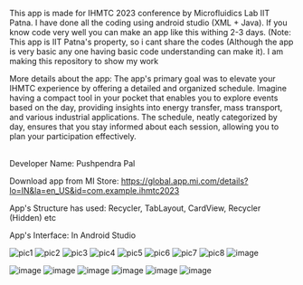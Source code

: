 This app is made for IHMTC 2023 conference by Microfluidics Lab IIT Patna. I have done all the coding using android studio (XML + Java). If you know code very well you can make an app like this withing 2-3 days. (Note: This app is IIT Patna's property, so i cant share the codes (Although the app is very basic any one having basic code understanding can make it). I am making this repository to show my work

More details about the app: The app's primary goal was to elevate your IHMTC experience by offering a detailed and organized schedule. Imagine having a compact tool in your pocket that enables you to explore events based on the day, providing insights into energy transfer, mass transport, and various industrial applications. The schedule, neatly categorized by day, ensures that you stay informed about each session, allowing you to plan your participation effectively. 

<br>
Developer Name: Pushpendra Pal

Download app from MI Store: https://global.app.mi.com/details?lo=IN&la=en_US&id=com.example.ihmtc2023

App's Structure has used: Recycler, TabLayout, CardView, Recycler (Hidden) etc

App's Interface: In Android Studio

![pic1](https://github.com/meHypernova/Conference-Schedule/assets/146374681/271a8f87-71fe-4d7c-af6f-3671a274feae)
![pic2](https://github.com/meHypernova/Conference-Schedule/assets/146374681/53743884-5169-4aa8-9d89-a1148091250f)
![pic3](https://github.com/meHypernova/Conference-Schedule/assets/146374681/39dac971-07a0-4902-9407-744208a1dacd)
![pic4](https://github.com/meHypernova/Conference-Schedule/assets/146374681/fefcb2e5-5bfe-44fb-853c-4cf044240e02)
![pic5](https://github.com/meHypernova/Conference-Schedule/assets/146374681/8b571b55-6956-49d9-8737-2d9bf8e35d45)
![pic6](https://github.com/meHypernova/Conference-Schedule/assets/146374681/8f7bed24-62ef-4606-b48b-f34b39b3eb34)
![pic7](https://github.com/meHypernova/Conference-Schedule/assets/146374681/551bb32f-d66d-4e3c-b502-43babd2ebb72)
![pic8](https://github.com/meHypernova/Conference-Schedule/assets/146374681/8831bfa2-3d79-4baf-9ecc-253e75dda036)
![image](https://github.com/meHypernova/Conference-Schedule/assets/146374681/53d4c01e-79dc-4c8c-a7ea-90312a856477)

![image](https://github.com/meHypernova/Conference-Schedule/assets/146374681/ac2cf898-401f-40e7-875a-0be8f11b840c)
![image](https://github.com/meHypernova/Conference-Schedule/assets/146374681/92d0b179-f560-4451-a536-c695cec4abe4)
![image](https://github.com/meHypernova/Conference-Schedule/assets/146374681/dfff3905-7961-414b-a24b-b2240712dabf)
![image](https://github.com/meHypernova/Conference-Schedule/assets/146374681/11412a89-9a67-4ae8-934f-888dbd144732)
![image](https://github.com/meHypernova/Conference-Schedule/assets/146374681/38f85bbc-4f18-48cd-9f8a-2b0c1aec0b33)
![image](https://github.com/meHypernova/Conference-Schedule/assets/146374681/c508182a-7f76-41d6-ab25-745f4f8a232a)


